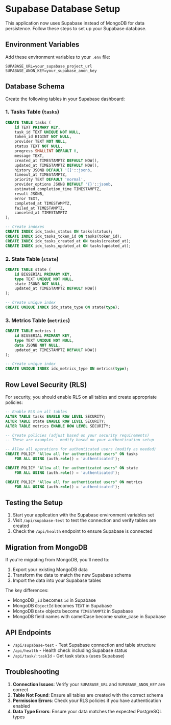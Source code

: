 # Supabase Database Setup

This application now uses Supabase instead of MongoDB for data persistence. Follow these steps to set up your Supabase database.

## Environment Variables

Add these environment variables to your `.env` file:

```
SUPABASE_URL=your_supabase_project_url
SUPABASE_ANON_KEY=your_supabase_anon_key
```

## Database Schema

Create the following tables in your Supabase dashboard:

### 1. Tasks Table (`tasks`)

```sql
CREATE TABLE tasks (
    id TEXT PRIMARY KEY,
    task_id TEXT UNIQUE NOT NULL,
    token_id BIGINT NOT NULL,
    provider TEXT NOT NULL,
    status TEXT NOT NULL,
    progress SMALLINT DEFAULT 0,
    message TEXT,
    created_at TIMESTAMPTZ DEFAULT NOW(),
    updated_at TIMESTAMPTZ DEFAULT NOW(),
    history JSONB DEFAULT '[]'::jsonb,
    timeout_at TIMESTAMPTZ,
    priority TEXT DEFAULT 'normal',
    provider_options JSONB DEFAULT '{}'::jsonb,
    estimated_completion_time TIMESTAMPTZ,
    result JSONB,
    error TEXT,
    completed_at TIMESTAMPTZ,
    failed_at TIMESTAMPTZ,
    canceled_at TIMESTAMPTZ
);

-- Create indexes
CREATE INDEX idx_tasks_status ON tasks(status);
CREATE INDEX idx_tasks_token_id ON tasks(token_id);
CREATE INDEX idx_tasks_created_at ON tasks(created_at);
CREATE INDEX idx_tasks_updated_at ON tasks(updated_at);
```

### 2. State Table (`state`)

```sql
CREATE TABLE state (
    id BIGSERIAL PRIMARY KEY,
    type TEXT UNIQUE NOT NULL,
    state JSONB NOT NULL,
    updated_at TIMESTAMPTZ DEFAULT NOW()
);

-- Create unique index
CREATE UNIQUE INDEX idx_state_type ON state(type);
```

### 3. Metrics Table (`metrics`)

```sql
CREATE TABLE metrics (
    id BIGSERIAL PRIMARY KEY,
    type TEXT UNIQUE NOT NULL,
    data JSONB NOT NULL,
    updated_at TIMESTAMPTZ DEFAULT NOW()
);

-- Create unique index
CREATE UNIQUE INDEX idx_metrics_type ON metrics(type);
```

## Row Level Security (RLS)

For security, you should enable RLS on all tables and create appropriate policies:

```sql
-- Enable RLS on all tables
ALTER TABLE tasks ENABLE ROW LEVEL SECURITY;
ALTER TABLE state ENABLE ROW LEVEL SECURITY;
ALTER TABLE metrics ENABLE ROW LEVEL SECURITY;

-- Create policies (adjust based on your security requirements)
-- These are examples - modify based on your authentication setup

-- Allow all operations for authenticated users (modify as needed)
CREATE POLICY "Allow all for authenticated users" ON tasks
    FOR ALL USING (auth.role() = 'authenticated');

CREATE POLICY "Allow all for authenticated users" ON state
    FOR ALL USING (auth.role() = 'authenticated');

CREATE POLICY "Allow all for authenticated users" ON metrics
    FOR ALL USING (auth.role() = 'authenticated');
```

## Testing the Setup

1. Start your application with the Supabase environment variables set
2. Visit `/api/supabase-test` to test the connection and verify tables are created
3. Check the `/api/health` endpoint to ensure Supabase is connected

## Migration from MongoDB

If you're migrating from MongoDB, you'll need to:

1. Export your existing MongoDB data
2. Transform the data to match the new Supabase schema
3. Import the data into your Supabase tables

The key differences:
- MongoDB `_id` becomes `id` in Supabase
- MongoDB `ObjectId` becomes `TEXT` in Supabase
- MongoDB `Date` objects become `TIMESTAMPTZ` in Supabase
- MongoDB field names with camelCase become snake_case in Supabase

## API Endpoints

- `/api/supabase-test` - Test Supabase connection and table structure
- `/api/health` - Health check including Supabase status
- `/api/task/:taskId` - Get task status (uses Supabase)

## Troubleshooting

1. **Connection Issues**: Verify your `SUPABASE_URL` and `SUPABASE_ANON_KEY` are correct
2. **Table Not Found**: Ensure all tables are created with the correct schema
3. **Permission Errors**: Check your RLS policies if you have authentication enabled
4. **Data Type Errors**: Ensure your data matches the expected PostgreSQL types